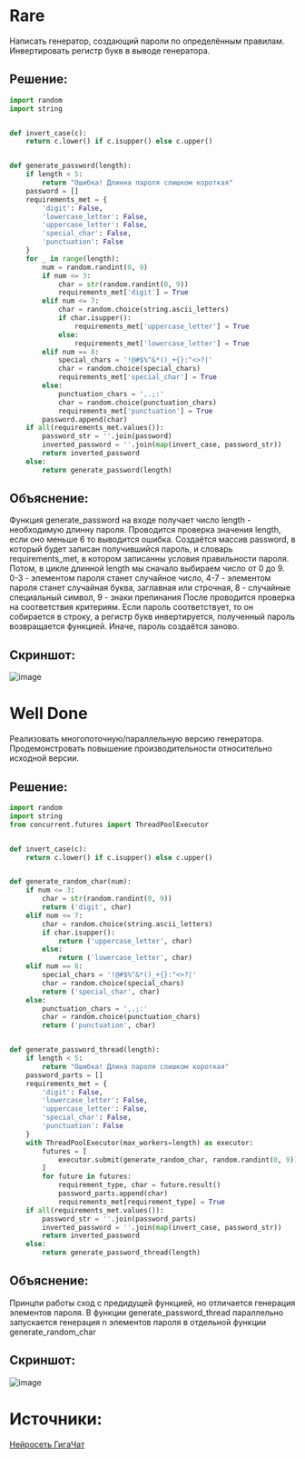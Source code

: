 # Rare
Написать генератор, создающий пароли по определённым правилам. Инвертировать регистр букв в выводе генератора.
## Решение: 
``` python
import random
import string


def invert_case(c):
    return c.lower() if c.isupper() else c.upper()


def generate_password(length):
    if length < 5:
        return "Ошибка! Длинна пароля слишком короткая"
    password = []
    requirements_met = {
        'digit': False,
        'lowercase_letter': False,
        'uppercase_letter': False,
        'special_char': False,
        'punctuation': False
    }
    for _ in range(length):
        num = random.randint(0, 9)
        if num <= 3:
            char = str(random.randint(0, 9))
            requirements_met['digit'] = True
        elif num <= 7:
            char = random.choice(string.ascii_letters)
            if char.isupper():
                requirements_met['uppercase_letter'] = True
            else:
                requirements_met['lowercase_letter'] = True
        elif num == 8:
            special_chars = '!@#$%^&*()_+{}:"<>?|'
            char = random.choice(special_chars)
            requirements_met['special_char'] = True
        else:
            punctuation_chars = ',.;:'
            char = random.choice(punctuation_chars)
            requirements_met['punctuation'] = True
        password.append(char)
    if all(requirements_met.values()):
        password_str = ''.join(password)
        inverted_password = ''.join(map(invert_case, password_str))
        return inverted_password
    else:
        return generate_password(length)
```
## Объяснение: 
Функция generate_password на входе получает число length - необходимую длинну пароля. Проводится проверка значения length, если оно меньше 6 то выводится ошибка. Создаётся массив password, в который будет записан получившийся пароль, и словарь requirements_met, в котором записанны условия правильности пароля.
Потом, в цикле длинной length мы сначало выбираем число от 0 до 9. 0-3 - элементом пароля станет случайное число, 4-7 - элементом пароля станет случайная буква, заглавная или строчная, 8 - случайные специальный символ, 9 - знаки препинания
После проводится проверка на соответствия критериям. Если пароль соответствует, то он собирается в строку, а регистр букв инвертируется, полученный пароль возвращается функцией. Иначе, пароль создаётся заново. 
## Скриншот:
![image](https://github.com/user-attachments/assets/fd02170d-1754-4360-95c7-e9d2bc16511e)


# Well Done
Реализовать многопоточную/параллельную версию генератора. Продемонстровать повышение производительности относительно исходной версии.
## Решение: 
``` python
import random
import string
from concurrent.futures import ThreadPoolExecutor


def invert_case(c):
    return c.lower() if c.isupper() else c.upper()


def generate_random_char(num):
    if num <= 3:
        char = str(random.randint(0, 9))
        return ('digit', char)
    elif num <= 7:
        char = random.choice(string.ascii_letters)
        if char.isupper():
            return ('uppercase_letter', char)
        else:
            return ('lowercase_letter', char)
    elif num == 8:
        special_chars = '!@#$%^&*()_+{}:"<>?|'
        char = random.choice(special_chars)
        return ('special_char', char)
    else:
        punctuation_chars = ',.;:'
        char = random.choice(punctuation_chars)
        return ('punctuation', char)


def generate_password_thread(length):
    if length < 5:
        return "Ошибка! Длина пароля слишком короткая"
    password_parts = []
    requirements_met = {
        'digit': False,
        'lowercase_letter': False,
        'uppercase_letter': False,
        'special_char': False,
        'punctuation': False
    }
    with ThreadPoolExecutor(max_workers=length) as executor:
        futures = [
            executor.submit(generate_random_char, random.randint(0, 9)) for _ in range(length)
        ]
        for future in futures:
            requirement_type, char = future.result()
            password_parts.append(char)
            requirements_met[requirement_type] = True
    if all(requirements_met.values()):
        password_str = ''.join(password_parts)
        inverted_password = ''.join(map(invert_case, password_str))
        return inverted_password
    else:
        return generate_password_thread(length)
```
## Объяснение: 
Принцпи работы сход с предидущей функцией, но отличается генерация элементов пароля. В функции generate_password_thread параллельно запускается генерация n элементов пароля в отдельной функции generate_random_char
## Скриншот:
![image](https://github.com/user-attachments/assets/113396c9-2ea5-4b7c-97a8-ce6cb079fe6d)


# Источники:
[Нейросеть ГигаЧат](https://giga.chat/gigachat/)
